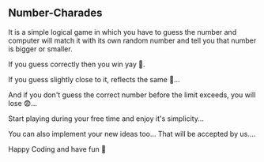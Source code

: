 ## Number-Charades

It is a simple logical game in which you have to guess the number and computer will match it with its own random number and tell you that number is bigger or smaller. 

If you guess correctly then you win yay 🥳. 

If you guess slightly close to it, reflects the same 🤗...

And if you don't guess the correct number before the limit exceeds, you will lose 😨...

Start playing during your free time and enjoy it's simplicity...

You can also implement your new ideas too... That will be accepted by us....

Happy Coding and have fun 🤩


